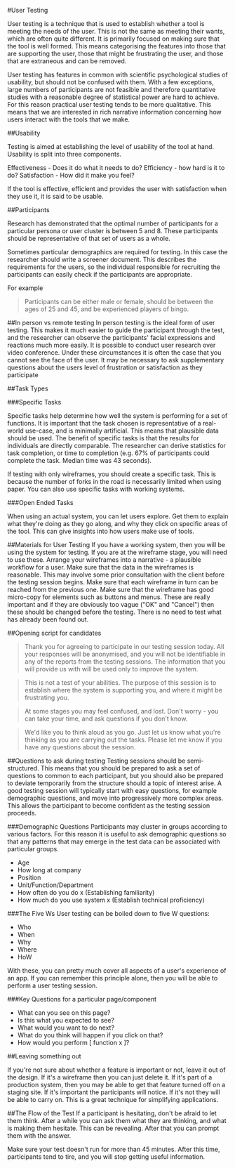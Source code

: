 #User Testing

User testing is a technique that is used to establish whether a tool is meeting the needs of the user. This is not the same as meeting their wants, which are often quite different. It is primarily focused on making sure that the tool is well formed. This means categorising the features into those that are supporting the user, those that might be frustrating the user, and those that are extraneous and can be removed. 

User testing has features in common with scientific psychological studies of usability, but should not be confused with them. With a few exceptions, large numbers of participants are not feasible and therefore quantitative studies with a reasonable degree of statistical power are hard to achieve. For this reason practical user testing tends to be more qualitative. This means that we are interested in rich narrative information concerning how users interact with the tools that we make. 

##Usability

Testing is aimed at establishing the level of usability of the tool at hand. Usability is split into three components.

Effectiveness - Does it do what it needs to do?
Efficiency - how hard is it to do?
Satisfaction - How did it make you feel?

If the tool is effective, efficient and provides the user with satisfaction when they use it, it is said to be usable. 

##Participants

Research has demonstrated that the optimal number of participants for a particular persona or user cluster is between 5 and 8. These participants should be representative of that set of users as a whole.

Sometimes particular demographics are required for testing. In this case the researcher should write a screener document. This describes the requirements for the users, so the individual responsible for recruiting the participants can easily check if the participants are appropriate. 

For example
>Participants can be either male or female, should be between the ages of 25 and 45, and be experienced players of bingo.

##In person vs remote testing
In person testing is the ideal form of user testing. This makes it much easier to guide the participant through the test, and the researcher can observe the participants' facial expressions and reactions much more easily. It is possible to conduct user research over video conference. Under these circumstances it is often the case that you cannot see the face of the user. It may be necessary to ask supplementary questions about the users level of frustration or satisfaction as they participate

##Task Types

###Specific Tasks

Specific tasks help determine how well the system is performing for a set of functions. It is important that the task chosen is representative of a real-world use-case, and is minimally artificial. This means that plausible data should be used. The benefit of specific tasks is that the results for individuals are directly comparable. The researcher can derive statistics for task completion, or time to completion (e.g. 67% of participants could complete the task. Median time was 43 seconds).

If testing with only wireframes, you should create a specific task. This is because the number of forks in the road is necessarily limited when using paper. You can also use specific tasks with working systems. 

###Open Ended Tasks

When using an actual system, you can let users explore. Get them to explain what they're doing as they go along, and why they click on specific areas of the tool. This can give insights into how users make use of tools.

##Materials for User Testing
If you have a working system, then you will be using the system for testing. If you are at the wireframe stage, you will need to use these. Arrange your wireframes into a narrative - a plausible workflow for a user. Make sure that the data in the wireframes is reasonable. This may involve some prior consultation with the client before the testing session begins. Make sure that each wireframe in turn can be reached from the previous one. Make sure that the wireframe has good micro-copy for elements such as buttons and menus. These are really important and if they are obviously too vague ("OK" and "Cancel") then these should be changed before the testing. There is no need to test what has already been found out. 

##Opening script for candidates
> Thank you for agreeing to participate in our testing session today. All your responses will be anonymised, and you will not be identifiable in any of the reports from the testing sessions. The information that you will provide us with will be used only to improve the system.

> This is not a test of your abilities. The purpose of this session is to establish where the system is supporting you, and where it might be frustrating you.

> At some stages you may feel confused, and lost. Don't worry - you can take your time, and ask questions if you don't know.

> We'd like you to think aloud as you go. Just let us know what you're thinking as you are carrying out the tasks.
> Please let me know if you have any questions about the session.

##Questions to ask during testing
Testing sessions should be semi-structured. This means that you should be prepared to ask a set of questions to common to each participant, but you should also be prepared to deviate temporarily from the structure should a topic of interest arise. A good testing session will typically start with easy questions, for example demographic questions, and move into progressively more complex areas. This allows the participant to become confident as the testing session proceeds.

###Demographic Questions
Participants may cluster in groups according to various factors. For this reason it is useful to ask demographic questions so that any patterns that may emerge in the test data can be associated with particular groups. 

* Age
* How long at company
* Position
* Unit/Function/Department
* How often do you do x (Establishing familiarity)
* How much do you use system x (Establish technical proficiency)

###The Five Ws
User testing can be boiled down to five W questions:
* Who
* When
* Why
* Where
* HoW

With these, you can pretty much cover all aspects of a user's experience of an app. If you can remember this principle alone, then you will be able to perform a user testing session.

###Key Questions for a particular page/component

* What can you see on this page?
* Is this what you expected to see?
* What would you want to do next?
* What do you think will happen if you click on that?
* How would you perform [ function x ]?


##Leaving something out

If you're not sure about whether a feature is important or not, leave it out of the design. If it's a wireframe then you can just delete it. If it's part of a production system, then you may be able to get that feature turned off on a staging site. If it's important the participants will notice. If it's not they will be able to carry on. This is a great technique for simplifying applications.

##The Flow of the Test
If a participant is hesitating, don't be afraid to let them think. After a while you can ask them what they are thinking, and what is making them hesitate. This can be revealing. After that you can prompt them with the answer. 

Make sure your test doesn't run for more than 45 minutes. After this time, participants tend to tire, and you will stop getting useful information.
